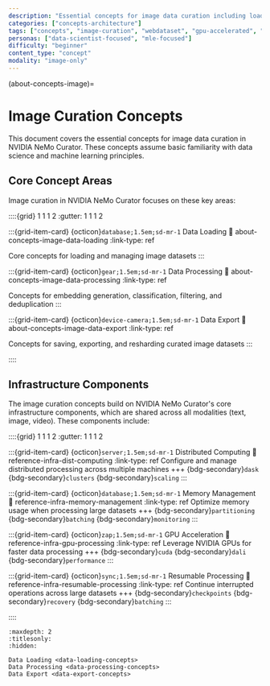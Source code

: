 ```yaml
---
description: "Essential concepts for image data curation including loading, processing, and export with GPU acceleration"
categories: ["concepts-architecture"]
tags: ["concepts", "image-curation", "webdataset", "gpu-accelerated", "embedding", "classification"]
personas: ["data-scientist-focused", "mle-focused"]
difficulty: "beginner"
content_type: "concept"
modality: "image-only"
---
```


(about-concepts-image)=
# Image Curation Concepts

This document covers the essential concepts for image data curation in NVIDIA NeMo Curator. These concepts assume basic familiarity with data science and machine learning principles.

## Core Concept Areas

Image curation in NVIDIA NeMo Curator focuses on these key areas:

::::{grid} 1 1 1 2
:gutter: 1 1 1 2

:::{grid-item-card} {octicon}`database;1.5em;sd-mr-1` Data Loading
:link: about-concepts-image-data-loading
:link-type: ref

Core concepts for loading and managing image datasets
:::

:::{grid-item-card} {octicon}`gear;1.5em;sd-mr-1` Data Processing
:link: about-concepts-image-data-processing
:link-type: ref

Concepts for embedding generation, classification, filtering, and deduplication
:::

:::{grid-item-card} {octicon}`device-camera;1.5em;sd-mr-1` Data Export
:link: about-concepts-image-data-export
:link-type: ref

Concepts for saving, exporting, and resharding curated image datasets
:::

::::

## Infrastructure Components

The image curation concepts build on NVIDIA NeMo Curator's core infrastructure components, which are shared across all modalities (text, image, video). These components include:

::::{grid} 1 1 1 2
:gutter: 1 1 1 2

:::{grid-item-card} {octicon}`server;1.5em;sd-mr-1` Distributed Computing
:link: reference-infra-dist-computing
:link-type: ref
Configure and manage distributed processing across multiple machines
+++
{bdg-secondary}`dask`
{bdg-secondary}`clusters`
{bdg-secondary}`scaling`
:::

:::{grid-item-card} {octicon}`database;1.5em;sd-mr-1` Memory Management
:link: reference-infra-memory-management
:link-type: ref
Optimize memory usage when processing large datasets
+++
{bdg-secondary}`partitioning`
{bdg-secondary}`batching`
{bdg-secondary}`monitoring`
:::

:::{grid-item-card} {octicon}`zap;1.5em;sd-mr-1` GPU Acceleration
:link: reference-infra-gpu-processing
:link-type: ref
Leverage NVIDIA GPUs for faster data processing
+++
{bdg-secondary}`cuda`
{bdg-secondary}`dali`
{bdg-secondary}`performance`
:::

:::{grid-item-card} {octicon}`sync;1.5em;sd-mr-1` Resumable Processing
:link: reference-infra-resumable-processing
:link-type: ref
Continue interrupted operations across large datasets
+++
{bdg-secondary}`checkpoints`
{bdg-secondary}`recovery`
{bdg-secondary}`batching`
:::

::::

```{toctree}
:maxdepth: 2
:titlesonly:
:hidden:

Data Loading <data-loading-concepts>
Data Processing <data-processing-concepts>
Data Export <data-export-concepts>
```

